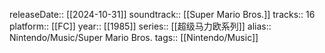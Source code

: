 releaseDate:: [[2024-10-31]]
soundtrack:: [[Super Mario Bros.]]
tracks:: 16
platform:: [[FC]]
year:: [[1985]]
series:: [[超级马力欧系列]]
alias:: Nintendo/Music/Super Mario Bros.
tags:: [[Nintendo/Music]]
